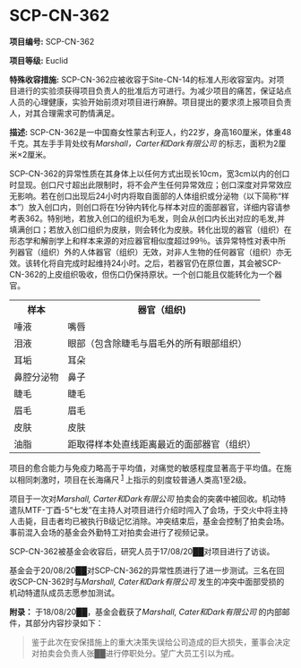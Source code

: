 # SCP-CN-362

**项目编号:** SCP-CN-362

**项目等级:** Euclid

**特殊收容措施:** SCP-CN-362应被收容于Site-CN-14的标准人形收容室内。对项目进行的实验须获得项目负责人的批准后方可进行。为减少项目的痛苦，保证站点人员的心理健康，实验开始前须对项目进行麻醉。项目提出的要求须上报项目负责人，对其合理需求可酌情满足。

**描述:** SCP-CN-362是一中国裔女性蒙古利亚人，约22岁，身高160厘米，体重48千克。其左手手背处纹有*Marshall，Carter和Dark有限公司* 的标志，面积为2厘米×2厘米。

SCP-CN-362的异常性质在其身体上以任何方式出现长10cm，宽3cm以内的创口时显现。创口尺寸超出此限制时，将不会产生任何异常效应；创口深度对异常效应无影响。若在创口出现后24小时内将取自面部的人体组织或分泌物（以下简称“样本”）放入创口内，则创口将在1分钟内转化与样本对应的面部器官，详细内容请参考表362。特别地，若放入创口的组织为毛发，则会从创口内长出对应的毛发,并填满创口；若放入创口组织为皮肤，则会转化为皮肤。转化出现的器官（组织）在形态学和解剖学上和样本来源的对应器官相似度超过99％。该异常特性对表中所列器官（组织）外的人体器官（组织）无效，对非人生物的任何器官（组织）亦无效。该转化将自完成时起维持24小时。之后，若器官仍在原位置，其会被SCP-CN-362的上皮组织吸收，但伤口仍保持原状。一个创口能且仅能转化为一个器官。


<table class='wiki-content-table'>
 <tr>
  <th colspan='1' rowspan='1'>&#26679;&#26412;</th>
  <th colspan='1' rowspan='1'>&#22120;&#23448;&#65288;&#32452;&#32455;)</th>
 </tr>
 <tr>
  <td colspan='1' rowspan='1'>&#21822;&#28082;</td>
  <td colspan='1' rowspan='1'>&#22068;&#21767;</td>
 </tr>
 <tr>
  <td colspan='1' rowspan='1'>&#27882;&#28082;</td>
  <td colspan='1' rowspan='1'>&#30524;&#37096;&#65288;&#21253;&#21547;&#38500;&#30571;&#27611;&#19982;&#30473;&#27611;&#22806;&#30340;&#25152;&#26377;&#30524;&#37096;&#32452;&#32455;&#65289;</td>
 </tr>
 <tr>
  <td colspan='1' rowspan='1'>&#32819;&#22434;</td>
  <td colspan='1' rowspan='1'>&#32819;&#26421;</td>
 </tr>
 <tr>
  <td colspan='1' rowspan='1'>&#40763;&#33108;&#20998;&#27852;&#29289;</td>
  <td colspan='1' rowspan='1'>&#40763;&#23376;</td>
 </tr>
 <tr>
  <td colspan='1' rowspan='1'>&#30571;&#27611;</td>
  <td colspan='1' rowspan='1'>&#30571;&#27611;</td>
 </tr>
 <tr>
  <td colspan='1' rowspan='1'>&#30473;&#27611;</td>
  <td colspan='1' rowspan='1'>&#30473;&#27611;</td>
 </tr>
 <tr>
  <td colspan='1' rowspan='1'>&#30382;&#32932;</td>
  <td colspan='1' rowspan='1'>&#30382;&#32932;</td>
 </tr>
 <tr>
  <td colspan='1' rowspan='1'>&#27833;&#33026;</td>
  <td colspan='1' rowspan='1'>&#36317;&#21462;&#24471;&#26679;&#26412;&#22788;&#30452;&#32447;&#36317;&#31163;&#26368;&#36817;&#30340;&#38754;&#37096;&#22120;&#23448;&#65288;&#32452;&#32455;&#65289;</td>
 </tr>
</table>
项目的愈合能力与免疫力略高于平均值，对痛觉的敏感程度显著高于平均值。在施以相同刺激时，项目在长海痛尺<sup class='footnoteref'>
 <a shape='rect' class='footnoteref' id='footnoteref-1' href='javascript:;' onclick='WIKIDOT.page.utils.scrollToReference(&apos;footnote-1&apos;)'>1</a>
</sup>上指示的刻度较普通人类高1至2级。

项目于一次对*Marshall, Carter和Dark有限公司* 拍卖会的突袭中被回收。机动特遣队MTF-丁酉-5“七发”在主持人对项目进行介绍时闯入了会场，于交火中将主持人击毙，目击者均已被执行B级记忆消除。冲突结束后，基金会控制了拍卖会场。事前混入会场的基金会外勤特工对拍卖会进行了视频记录。


SCP-CN-362被基金会收容后，研究人员于17/08/20██对项目进行了访谈。


基金会于20/08/20██对SCP-CN-362的异常性质进行了进一步测试。三名在回收SCP-CN-362时与*Marshall, Cater和Dark有限公司* 发生的冲突中面部受损的机动特遣队成员志愿参加测试。


**附录：** 于18/08/20██，基金会截获了*Marshall, Cater和Dark有限公司* 的内部邮件，其部分内容抄录如下：


> 鉴于此次在安保措施上的重大决策失误给公司造成的巨大损失，董事会决定对拍卖会负责人张██进行停职处分。望广大员工引以为戒。
> 




